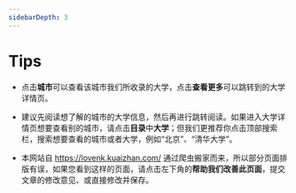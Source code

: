 ```yaml
---
sidebarDepth: 3
---
```


# Tips

- 点击**城市**可以查看该城市我们所收录的大学，点击**查看更多**可以跳转到的大学详情页。

- 建议先阅读想了解的城市的大学信息，然后再进行跳转阅读。如果进入大学详情页想要查看别的城市，请点击**目录**中**大学**；但我们更推荐你点击顶部搜索栏，搜索想要查看的城市或者大学，例如“北京”、“清华大学”。

- 本网站自 <https://lovenk.kuaizhan.com/> 通过爬虫搬家而来，所以部分页面排版有误，如果您看到这样的页面，请点击左下角的**帮助我们改善此页面**，提交文章的修改意见、或直接修改并保存。